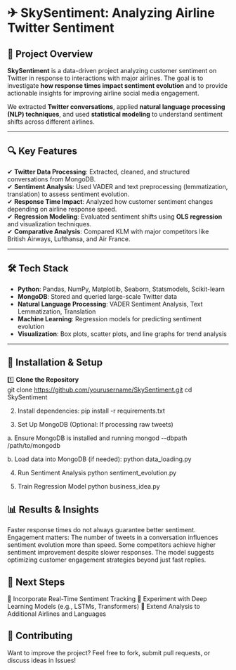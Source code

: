 # ✈ SkySentiment: Analyzing Airline Twitter Sentiment

## 📌 Project Overview
**SkySentiment** is a data-driven project analyzing customer sentiment on Twitter in response to interactions with major airlines. The goal is to investigate **how response times impact sentiment evolution** and to provide actionable insights for improving airline social media engagement.

We extracted **Twitter conversations**, applied **natural language processing (NLP) techniques**, and used **statistical modeling** to understand sentiment shifts across different airlines.

---

## 🔍 Key Features
✔ **Twitter Data Processing**: Extracted, cleaned, and structured conversations from MongoDB.  
✔ **Sentiment Analysis**: Used VADER and text preprocessing (lemmatization, translation) to assess sentiment evolution.  
✔ **Response Time Impact**: Analyzed how customer sentiment changes depending on airline response speed.  
✔ **Regression Modeling**: Evaluated sentiment shifts using **OLS regression** and visualization techniques.  
✔ **Comparative Analysis**: Compared KLM with major competitors like British Airways, Lufthansa, and Air France.  

---

## 🛠 Tech Stack
- **Python**: Pandas, NumPy, Matplotlib, Seaborn, Statsmodels, Scikit-learn  
- **MongoDB**: Stored and queried large-scale Twitter data  
- **Natural Language Processing**: VADER Sentiment Analysis, Text Lemmatization, Translation  
- **Machine Learning**: Regression models for predicting sentiment evolution  
- **Visualization**: Box plots, scatter plots, and line graphs for trend analysis  

---

## 🚀 Installation & Setup

1️⃣ **Clone the Repository**  
git clone https://github.com/yourusername/SkySentiment.git
cd SkySentiment
   
2. Install dependencies:
   pip install -r requirements.txt
   
3. Set Up MongoDB (Optional: If processing raw tweets)

a. Ensure MongoDB is installed and running
mongod --dbpath /path/to/mongodb

b. Load data into MongoDB (if needed):
python data_loading.py

4. Run Sentiment Analysis
python sentiment_evolution.py

5. Train Regression Model
python business_idea.py

   
## 📊 Results & Insights
Faster response times do not always guarantee better sentiment.
Engagement matters: The number of tweets in a conversation influences sentiment evolution more than speed.
Some competitors achieve higher sentiment improvement despite slower responses.
The model suggests optimizing customer engagement strategies beyond just fast replies.

## 📌 Next Steps
🔹 Incorporate Real-Time Sentiment Tracking
🔹 Experiment with Deep Learning Models (e.g., LSTMs, Transformers)
🔹 Extend Analysis to Additional Airlines and Languages

## 🤝 Contributing
Want to improve the project? Feel free to fork, submit pull requests, or discuss ideas in Issues!
